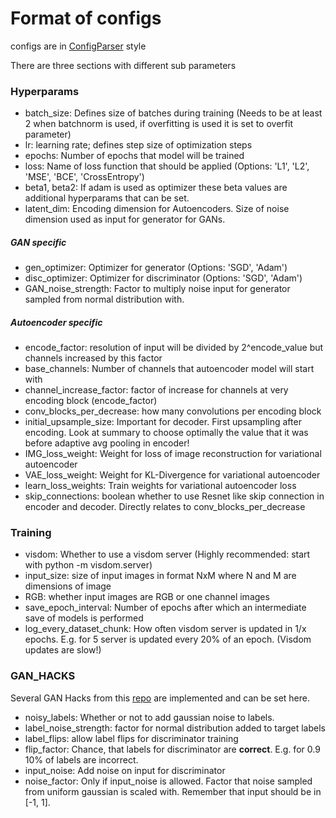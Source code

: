 # Format of configs
configs are in [ConfigParser](https://docs.python.org/3/library/configparser.html) style

There are three sections with different sub parameters
### Hyperparams
 - batch_size: Defines size of batches during training (Needs to be at least 2 when batchnorm is used, if overfitting is used it is set to overfit parameter)
 - lr: learning rate; defines step size of optimization steps
 - epochs: Number of epochs that model will be trained
 - loss: Name of loss function that should be applied (Options: 'L1', 'L2', 'MSE', 'BCE', 'CrossEntropy')
 - beta1, beta2: If adam is used as optimizer these beta values are additional hyperparams that can be set.
 - latent_dim: Encoding dimension for Autoencoders. Size of noise dimension used as input for generator for GANs.
##### GAN specific
 - gen_optimizer: Optimizer for generator (Options: 'SGD', 'Adam')
 - disc_optimizer: Optimizer for discriminator (Options: 'SGD', 'Adam')
 - GAN_noise_strength: Factor to multiply noise input for generator sampled from normal distribution with.
##### Autoencoder specific
 - encode_factor: resolution of input will be divided by 2^encode_value but channels increased by this factor
 - base_channels: Number of channels that autoencoder model will start with
 - channel_increase_factor: factor of increase for channels at very encoding block (encode_factor)
 - conv_blocks_per_decrease: how many convolutions per encoding block
 - initial_upsample_size: Important for decoder. First upsampling after encoding. Look at summary to choose optimally the value that it was before adaptive avg pooling in encoder!
 - IMG_loss_weight: Weight for loss of image reconstruction for variational autoencoder
 - VAE_loss_weight: Weight for KL-Divergence for variational autoencoder
 - learn_loss_weights: Train weights for variational autoencoder loss
 - skip_connections: boolean whether to use Resnet like skip connection in encoder and decoder. Directly relates to conv_blocks_per_decrease
 
### Training
 - visdom: Whether to use a visdom server (Highly recommended: start with python -m visdom.server)
 - input_size: size of input images in format NxM where N and M are dimensions of image
 - RGB: whether input images are RGB or one channel images
 - save_epoch_interval: Number of epochs after which an intermediate save of models is performed
 - log_every_dataset_chunk: How often visdom server is updated in 1/x epochs. E.g. for 5 server is updated every 20% of an epoch. (Visdom updates are slow!)
 
### GAN_HACKS
Several GAN Hacks from this [repo](https://github.com/soumith/ganhacks) are implemented and can be set here.
 - noisy_labels: Whether or not to add gaussian noise to labels.
 - label_noise_strength: factor for normal distribution added to target labels
 - label_flips: allow label flips for discriminator training
 - flip_factor: Chance, that labels for discriminator are <b>correct</b>. E.g. for 0.9 10% of labels are incorrect.
 - input_noise: Add noise on input for discriminator
 - noise_factor: Only if input_noise is allowed. Factor that noise sampled from uniform gaussian is scaled with. Remember that input should be in [-1, 1].